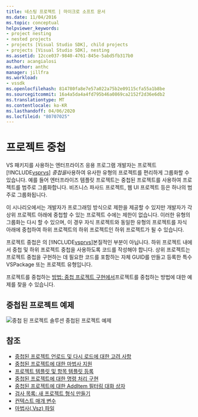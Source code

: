 ```yaml
---
title: 네스팅 프로젝트 | 마이크로 소프트 문서
ms.date: 11/04/2016
ms.topic: conceptual
helpviewer_keywords:
- project nesting
- nested projects
- projects [Visual Studio SDK], child projects
- projects [Visual Studio SDK], nesting
ms.assetid: 12cce037-9840-4761-845e-5abd5fb317b0
author: acangialosi
ms.author: anthc
manager: jillfra
ms.workload:
- vssdk
ms.openlocfilehash: 814780fa8e7e57a022a75b2e09115cfa55a1b8be
ms.sourcegitcommit: 16a4a5da4a4fd795b46a0869ca2152f2d36e6db2
ms.translationtype: MT
ms.contentlocale: ko-KR
ms.lasthandoff: 04/06/2020
ms.locfileid: "80707025"
---
```

# <a name="nesting-projects"></a>프로젝트 중첩
VS 패키지를 사용하는 엔터프라이즈 응용 프로그램 개발자는 프로젝트 [!INCLUDE[vsprvs](../../code-quality/includes/vsprvs_md.md)] *중첩을*사용하여 유사한 유형의 프로젝트를 편리하게 그룹화할 수 있습니다. 예를 들어 엔터프라이즈 템플릿 프로젝트는 중첩된 프로젝트를 사용하여 프로젝트를 범주로 그룹화합니다. 비즈니스 파사드 프로젝트, 웹 UI 프로젝트 등은 하나의 범주로 그룹화됩니다.

 이 시나리오에서는 개발자가 프로그래밍 방식으로 제한을 제공할 수 있지만 개발자가 각 상위 프로젝트 아래에 중첩할 수 있는 프로젝트 수에는 제한이 없습니다. 이러한 유형의 그룹화는 다시 할 수 있으며, 이 경우 자식 프로젝트와 동일한 유형의 프로젝트를 자식 아래에 중첩하여 하위 프로젝트의 하위 프로젝트인 하위 프로젝트가 될 수 있습니다.

 프로젝트 중첩은 의 [!INCLUDE[vsprvs](../../code-quality/includes/vsprvs_md.md)]본질적인 부분이 아닙니다. 하위 프로젝트 내에서 중첩 및 하위 프로젝트 중첩을 사용하도록 코드를 작성해야 합니다. 상위 프로젝트는 프로젝트 중첩을 구현하는 데 필요한 코드를 포함하는 자체 GUID를 만들고 등록한 특수 VSPackage 또는 프로젝트 유형입니다.

 프로젝트를 중첩하는 [방법: 중첩 프로젝트 구현에서](../../extensibility/internals/how-to-implement-nested-projects.md)프로젝트를 중첩하는 방법에 대한 예제를 찾을 수 있습니다.

## <a name="nested-projects-example"></a>중첩된 프로젝트 예제
 ![중첩 된 프로젝트 솔루션](../../extensibility/internals/media/vsnestedprojects.gif "vs네스트프로젝트") 중첩된 프로젝트 예제

## <a name="see-also"></a>참조
- [중첩된 프로젝트 언로드 및 다시 로드에 대한 고려 사항](../../extensibility/internals/considerations-for-unloading-and-reloading-nested-projects.md)
- [중첩된 프로젝트에 대한 마법사 지원](../../extensibility/internals/wizard-support-for-nested-projects.md)
- [프로젝트 템플릿 및 항목 템플릿 등록](../../extensibility/internals/registering-project-and-item-templates.md)
- [중첩된 프로젝트에 대한 명령 처리 구현](../../extensibility/internals/implementing-command-handling-for-nested-projects.md)
- [중첩된 프로젝트에 대한 AddItem 필터링 대화 상자](../../extensibility/internals/filtering-the-additem-dialog-box-for-nested-projects.md)
- [검사 목록: 새 프로젝트 형식 만들기](../../extensibility/internals/checklist-creating-new-project-types.md)
- [컨텍스트 매개 변수](../../extensibility/internals/context-parameters.md)
- [마법사(.Vsz) 파일](../../extensibility/internals/wizard-dot-vsz-file.md)
